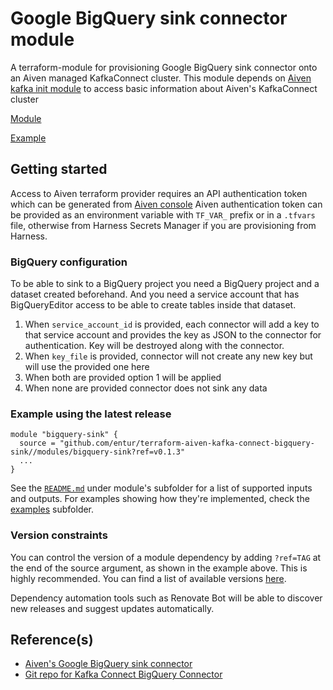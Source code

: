 # Google BigQuery sink connector module

A terraform-module for provisioning Google BigQuery sink connector onto an Aiven managed KafkaConnect cluster.
This module depends on [Aiven kafka init module](https://github.com/entur/terraform-aiven-kafka-connect-init) to access
basic information about Aiven's KafkaConnect cluster

[Module](modules/bigquery-sink)

[Example](examples/minimal/main.tf)

## Getting started

Access to Aiven terraform provider requires an API authentication token which can be generated
from [Aiven console](https://console.gcp.aiven.io/profile/auth)
Aiven authentication token can be provided as an environment variable with `TF_VAR_` prefix or in a `.tfvars` file,
otherwise from Harness Secrets Manager if you are provisioning from Harness.

### BigQuery configuration

To be able to sink to a BigQuery project you need a BigQuery project and a dataset created beforehand.
And you need a service account that has BigQueryEditor access to be able to create tables inside that dataset.

1. When `service_account_id` is provided, each connector will add a key to that service account and provides the key as
   JSON to the connector for authentication. Key will be destroyed along with the connector.
2. When `key_file` is provided, connector will not create any new key but will use the provided one here
3. When both are provided option 1 will be applied
4. When none are provided connector does not sink any data

<!-- ci: x-release-please-start-version -->

### Example using the latest release

```
module "bigquery-sink" {
  source = "github.com/entur/terraform-aiven-kafka-connect-bigquery-sink//modules/bigquery-sink?ref=v0.1.3"
  ...
}
```

<!-- ci: x-release-please-end -->

See the [`README.md`](modules/bigquery-sink/README.md)  under module's subfolder for a list of supported inputs and
outputs. For examples showing how they're implemented, check the [examples](examples) subfolder.

### Version constraints

You can control the version of a module dependency by adding `?ref=TAG` at the end of the source argument, as shown in
the example above. This is highly recommended. You can find a list of available
versions [here](https://github.com/entur/terraform-aiven-kafka-connect-bigquery-sink/releases).

Dependency automation tools such as Renovate Bot will be able to discover new releases and suggest updates
automatically.

## Reference(s)

- [Aiven's Google BigQuery sink connector](https://docs.aiven.io/docs/products/kafka/kafka-connect/howto/gcp-bigquery-sink)
- [Git repo for Kafka Connect BigQuery Connector](https://github.com/confluentinc/kafka-connect-bigquery)
